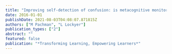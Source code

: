 ```yaml
---
title: "Improving self-detection of confusion: is metacognitive monitoring a key?"
date: 2016-01-01
publishDate: 2021-08-03T04:08:07.871815Z
authors: ["M Pachman", "L Lockyer"]
publication_types: ["2"]
abstract: ""
featured: false
publication: "*Transforming Learning, Empowering Learners*"
---
```


